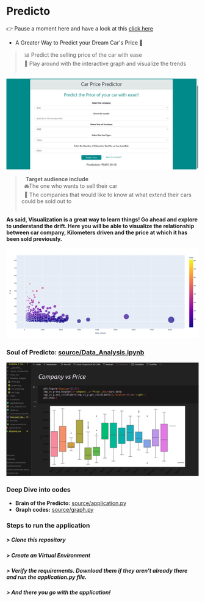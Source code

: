 # Predicto
👉 Pause a moment here and have a look at this [click here](https://youtu.be/3Gx3Sm815G8)
* A Greater Way to Predict your Dream Car's Price 🎯

> &ensp;📊  Predict the selling price of the car with ease <br>
  &ensp;👀 Play around with the interactive graph and visualize the trends <br><br>

![front_page](source/Readme_images/front.jpg)
<br>
>  &ensp; **Target audience include**<br>
  &ensp;🚘The one who wants to sell their car<br>
  &ensp;🏢 The companies that would like to know at what extend their cars could be sold out to <br><br>

__As said, Visualization is a great way to learn things! Go ahead and explore to understand the drift. Here you will be able to visualize the relationship between car company, Kilometers driven and the price at which it has been sold previously.__<br>

![graph_image](source/Readme_images/graph.png)

### Soul of Predicto: [source/Data_Analysis.ipynb](./source/Data_Analysis.ipynb)<br>

![data](source/Readme_images/data.png)
### Deep Dive into codes
 * __Brain of the Predicto:__ [source/application.py](./source/application.py)
 * __Graph codes:__ [source/graph.py](./source/graph.py)

### Steps to run the application
##### > Clone this repository
##### > Create an Virtual Environment
##### > Verify the requirements. Download them if they aren't already there and run the application.py file.
##### > And there you go with the application! 
